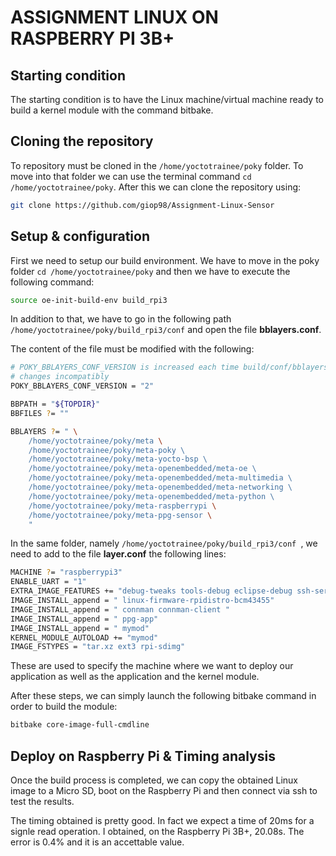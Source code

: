 # ASSIGNMENT LINUX ON RASPBERRY PI 3B+

## Starting condition

The starting condition is to have the Linux machine/virtual machine ready to build a kernel module with the command bitbake. 

## Cloning the repository

To repository must be cloned in the `/home/yoctotrainee/poky` folder. To move into that folder we can use the terminal command `cd /home/yoctotrainee/poky`. After this we can clone the repository using:

```bash
git clone https://github.com/giop98/Assignment-Linux-Sensor
```

## Setup & configuration

First we need to setup our build environment. We have to move in the poky folder `cd /home/yoctotrainee/poky` and then we have to execute the following command:

```bash 
source oe-init-build-env build_rpi3
```

In addition to that, we have to go in the following path `/home/yoctotrainee/poky/build_rpi3/conf` and open the file **bblayers.conf**. 

The content of the file must be modified with the following:

```bash
# POKY_BBLAYERS_CONF_VERSION is increased each time build/conf/bblayers.conf 
# changes incompatibly
POKY_BBLAYERS_CONF_VERSION = "2"

BBPATH = "${TOPDIR}" 
BBFILES ?= ""

BBLAYERS ?= " \
	/home/yoctotrainee/poky/meta \
	/home/yoctotrainee/poky/meta-poky \ 
	/home/yoctotrainee/poky/meta-yocto-bsp \ 
	/home/yoctotrainee/poky/meta-openembedded/meta-oe \ 
	/home/yoctotrainee/poky/meta-openembedded/meta-multimedia \ 
	/home/yoctotrainee/poky/meta-openembedded/meta-networking \ 
	/home/yoctotrainee/poky/meta-openembedded/meta-python \ 
	/home/yoctotrainee/poky/meta-raspberrypi \
	/home/yoctotrainee/poky/meta-ppg-sensor \
	"
```

In the same folder, namely `/home/yoctotrainee/poky/build_rpi3/conf `, we need to add to the file **layer.conf** the following lines:

```bash
MACHINE ?= "raspberrypi3" 
ENABLE_UART = "1"
EXTRA_IMAGE_FEATURES += "debug-tweaks tools-debug eclipse-debug ssh-server-openssh" 
IMAGE_INSTALL_append = " linux-firmware-rpidistro-bcm43455"
IMAGE_INSTALL_append = " connman connman-client "
IMAGE_INSTALL_append = " ppg-app"
IMAGE_INSTALL_append = " mymod"
KERNEL_MODULE_AUTOLOAD += "mymod"
IMAGE_FSTYPES = "tar.xz ext3 rpi-sdimg"
```
These are used to specify the machine where we want to deploy our application as well as the application and the kernel module.

After these steps, we can simply launch the following bitbake command in order to build the module:

```bash
bitbake core-image-full-cmdline
```

## Deploy on Raspberry Pi & Timing analysis

Once the build process is completed, we can copy the obtained Linux image to a Micro SD, boot on the Raspberry Pi and then connect via ssh to test the results.

The timing obtained is pretty good. In fact we expect a time of 20ms for a signle read operation. I obtained, on the Raspberry Pi 3B+, 20.08s. The error is 0.4% and it is an accettable value. 
